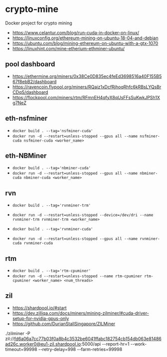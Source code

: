 # crypto-mine
Docker project for crypto mining

* https://www.celantur.com/blog/run-cuda-in-docker-on-linux/
* https://linuxconfig.org/ethereum-mining-on-ubuntu-18-04-and-debian
* https://ubuntu.com/blog/mining-ethereum-on-ubuntu-with-a-gtx-1070
* https://linuxhint.com/mine-etherium-ethminer-ubuntu/

## pool dashboard
* https://ethermine.org/miners/0x38Ce0D835ec4feEd3698516a40F155B567f8ebB2/dashboard
* https://ravencoin.flypool.org/miners/RQaiz1xDcfRjhoqRhfc6kRBsLYQsBrCDqS/dashboard
* https://flockpool.com/miners/rtm/RFmnEH4qfyX8qUsFFsSuKwkJPSh1Xg7NeZ


## eth-nsfminer
* `docker build . --tag='nsfminer-cuda'`
* `docker run -d --restart=unless-stopped --gpus all --name nsfminer-cuda nsfminer-cuda <worker_name>`


## eth-NBMiner
* `docker build . --tag='nbminer-cuda'`
* `docker run -d --restart=unless-stopped --gpus all --name nbminer-cuda nbminer-cuda <worker_name>`


## rvn
* `docker build . --tag='rvnminer-trm'`
* `docker run -d --restart=unless-stopped --device=/dev/dri --name rvnminer-trm rvnminer-trm <worker_name>`

* `docker build . --tag='rvnminer-cuda'`
* `docker run -d --restart=unless-stopped --gpus all --name rvnminer-cuda rvnminer-cuda`


## rtm
* `docker build . --tag='rtm-cpuminer'`
* `docker run -d --restart=unless-stopped --name rtm-cpuminer rtm-cpuminer <worker_name> <num_threads>`


## zil

* https://shardpool.io/#start
* https://dev.zilliqa.com/docs/miners/mining-zilminer/#cuda-driver-setup-for-nvidia-gpus-only
* https://github.com/DurianStallSingapore/ZILMiner

./zilminer -P zil://fd6a06a7cc77b03f0a8b4c3532be6041ffabc182754cb154db063e81486ad26c.worker0@eu1-zil.shardpool.io:5000/api --report-hr=1 --work-timeout=99998 --retry-delay=998 --farm-retries=99998




